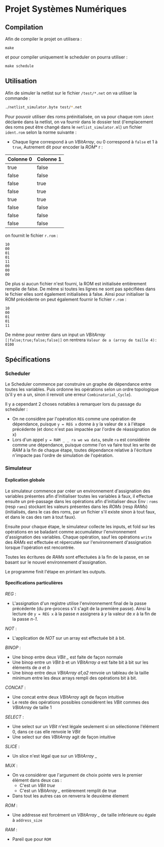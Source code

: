 # Projet Systèmes Numériques

## Compilation

Afin de compiler le projet on utilisera :
```
make
```
et pour compiler uniquement le scheduler on pourra utiliser :

```
make schedule
```


## Utilisation

Afin de simuler la netlist sur le fichier `/test/*.net` on va utiliser la commande : 

```sh
./netlist_simulator.byte test/*.net

```



Pour pouvoir utiliser des roms préinitialisée, on va pour chaque rom `ident` déclarée dans la netlist, on va fournir dans le dossier test (l'emplacement des roms peut être changé dans le `netlist_simulator.ml`) un fichier `ident.rom` selon la norme suivante :

- Chaque ligne correspond à un *VBitArray*, ou 0 correspond à `false` et 1 à `true`, Autrement dit pour encoder la *ROM** r : 

| Colonne 0 | Colonne 1|
|-----|---|
| true | false |
| false | false |
|false | true|
|false |true |
|true | true |
| false | false |
| false | false |
| false | false |

on fournit le fichier `r.rom` :

```
10
00
01
01
11
00
00
00
```

De plus si aucun fichier n'est fourni, la ROM est initialisée entièrement remplie de false. De même si toutes les lignes ne sont pas spécifiées dans le fichier elles sont également initialisées à false. Ainsi pour initialiser la ROM précédente on peut également fournir le fichier `r.rom` :

```
10
00
01
01
11
```

De même pour rentrer dans un input un *VBitArray* `[|false;true;false;false|]` on rentrera `Valeur de a (array de taille 4): 0100`

## Spécifications 

### Scheduler 

Le Scheduler commence par construire un graphe de dépendance entre toutes les variables. Puis ordonne les opérations selon un ordre topologique (s'il y en a un, sinon il renvoit une erreur `Combinatorial_Cycle`).

Il y a cependant 2 choses notables à remarquer lors du passage du scheduler :

- On ne considère par l'opération `REG` comme une opération de dépendance, puisque `y = REG x` donne  à y la valeur de x à l'étape précédente (et donc n'est pas impactée par l'ordre de réassignation de x)
- Lors d'un appel `y = RAM _ _ ra we wa data`, seule `ra` est considérée comme une dépendance, puisque comme l'on va faire tout les write de *RAM* à la fin de chaque étape, toutes dépendance relative à l'écriture n'impacte pas l'ordre de simulation de l'opération.

### Simulateur 

#### Explication globale 

Le simulateur commence par créer un environnement d'assignation des variables présentes afin d'initialiser toutes les variables à faux, il effectue ensuite un pré-passage dans les opérations afin d'initialiser deux Env : `roms` (resp `rams`) stockant les valeurs présentes dans les *ROMs* (resp *RAMs*) (initialisés, dans le cas des roms, par un fichier s'il existe sinon à tout faux, et dans le cas des ram à tout faux).

Ensuite pour chaque étape, le simulateur collecte les inputs, et fold sur les opérations en se baladant comme accumulateur l'environnement d'assignation des variables. Chaque opération, sauf les opérations `write` des *RAMs* est effectuée et répercutée sur l'environnement d'assignation lorsque l'opération est rencontrée.

Toutes les écritures de *RAMs* sont effectuées à la fin de la passe, en se basant sur le nouvel environnement d'assignation.

Le programme finit l'étape en printant les outputs.

#### Specifications particulières 

_REG_ :
- L'assignation d'un registre utilise l'environnement final de la passe précédente (du pre-process s'il s'agit de la première passe). Ainsi la lecture de `y = REG x` à la passe *n* assignera à *y* la valeur de *x* à la fin de la passe *n-1*. 

_NOT_ :
- L'application de *NOT* sur un array est effectuée bit à bit.

_BINOP_ :
- Une binop entre deux *VBit _* est faite de façon normale
- Une binop entre un *VBit b* et un *VBitArray a*  est faite bit à bit sur les éléments de *a* et *b*
- Une binop entre deux *VBitArray a1,a2* renvoie un tableau de la taille minimum entre les deux arrays rempli des opérations bit à bit. 

_CONCAT_ :
- Une concat entre deux *VBitArray* agit de façon intuitive
- Le reste des opérations possibles considèrent les *VBit* commes des *VBitArray* de taille 1

_SELECT_ :
- Une select sur un *VBit* n'est légale seulement si on sélectionne l'élément 0, dans ce cas elle renvoie le *VBit*
- Une select sur des *VBitArray* agit de façon intuitive

_SLICE_ :
- Un slice n'est légal que sur un *VBitArray _*

_MUX_ :
- On va considérer que l'argument de choix pointe vers le premier élément dans deux cas :
  - C'est un *VBit true*
  - C'est un *VBitArray _* entièrement remplit de true
- Dans tout les autres cas on renverra le deuxième élement

_ROM_ :
- Une addresse est forcément un *VBitArray _* de taille inférieure ou égale à `address_size`

_RAM_ :
- Pareil que pour `ROM`
